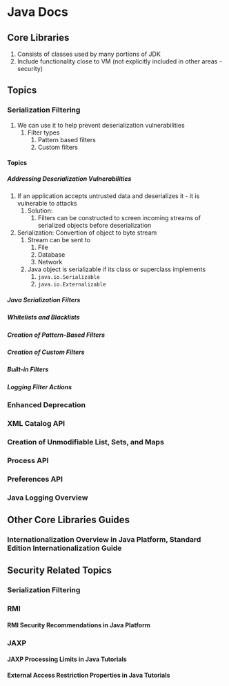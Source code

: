 # Java Docs #
## Core Libraries ##
1. Consists of classes used by many portions of JDK
2. Include functionality close to VM (not explicitly included in other areas - security)

## Topics ##
### Serialization Filtering ###
1. We can use it to help prevent deserialization vulnerabilities
	1. Filter types
		1. Pattern based filters
		2. Custom filters
#### Topics ####
##### Addressing Deserialization Vulnerabilities #####
1. If an application accepts untrusted data and deserializes it - it is vulnerable to attacks
	1. Solution:
		1. Filters can be constructed to screen incoming streams of serialized objects before deserialization
2. Serialization: Convertion of object to byte stream
	1. Stream can be sent to
		1. File
		2. Database
		3. Network
	2. Java object is serializable if its class or superclass implements
		1. `java.io.Serializable`
		2. `java.io.Externalizable`

##### Java Serialization Filters #####
##### Whitelists and Blacklists #####
##### Creation of Pattern-Based Filters #####
##### Creation of Custom Filters #####
##### Built-in Filters #####
##### Logging Filter Actions #####

### Enhanced Deprecation ###
### XML Catalog API ###
### Creation of Unmodifiable List, Sets, and Maps ###
### Process API ###
### Preferences API ###
### Java Logging Overview ###

## Other Core Libraries Guides ##
### Internationalization Overview in Java Platform, Standard Edition Internationalization Guide ###

## Security Related Topics ##
### Serialization Filtering ###
### RMI ###
#### RMI Security Recommendations in Java Platform ####

### JAXP ###
#### JAXP Processing Limits in Java Tutorials ####
#### External Access Restriction Properties in Java Tutorials ####